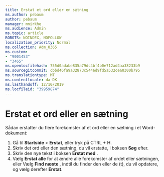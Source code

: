 ```yaml
---
title: Erstat et ord eller en sætning
ms.author: pebaum
author: pebaum
manager: mnirkhe
ms.audience: Admin
ms.topic: article
ROBOTS: NOINDEX, NOFOLLOW
localization_priority: Normal
ms.collection: Adm_O365
ms.custom:
- "9001453"
- "3465"
ms.openlocfilehash: 755d0adabe835a79dc4bf4b0e712ad4aa38233b9
ms.sourcegitcommit: cbbd46fa9a32873c5446d9fd5a532cea0300b795
ms.translationtype: MT
ms.contentlocale: da-DK
ms.lasthandoff: 12/10/2019
ms.locfileid: "39959874"
---
```

# <a name="replace-a-word-or-phrase"></a>Erstat et ord eller en sætning

Sådan erstatter du flere forekomster af et ord eller en sætning i et Word-dokument:

1. Gå til **Startside** > **Erstat**, eller tryk på CTRL + H.
2. Skriv det ord eller den sætning, du vil erstatte, i boksen **Søg** efter. 
3. Skriv den nye tekst i boksen **Erstat med** .
3. Vælg **Erstat alle** for at ændre alle forekomster af ordet eller sætningen, eller Vælg **Find næste** , indtil du finder den eller de (t), du vil opdatere, og vælg derefter **Erstat**.